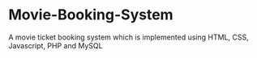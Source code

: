 # Movie-Booking-System
A movie ticket booking system which is implemented using HTML, CSS, Javascript, PHP and MySQL 

